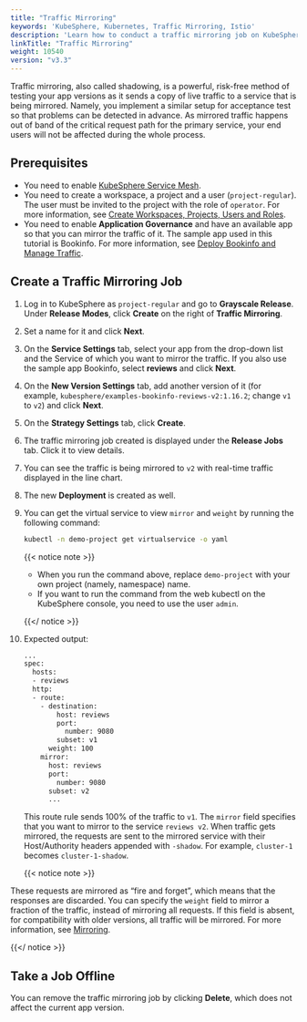 ```yaml
---
title: "Traffic Mirroring"
keywords: 'KubeSphere, Kubernetes, Traffic Mirroring, Istio'
description: 'Learn how to conduct a traffic mirroring job on KubeSphere.'
linkTitle: "Traffic Mirroring"
weight: 10540
version: "v3.3"
---
```


Traffic mirroring, also called shadowing, is a powerful, risk-free method of testing your app versions as it sends a copy of live traffic to a service that is being mirrored. Namely, you implement a similar setup for acceptance test so that problems can be detected in advance. As mirrored traffic happens out of band of the critical request path for the primary service, your end users will not be affected during the whole process.

## Prerequisites

- You need to enable [KubeSphere Service Mesh](../../../pluggable-components/service-mesh/).
- You need to create a workspace, a project and a user (`project-regular`). The user must be invited to the project with the role of `operator`. For more information, see [Create Workspaces, Projects, Users and Roles](../../../quick-start/create-workspace-and-project/).
- You need to enable **Application Governance** and have an available app so that you can mirror the traffic of it. The sample app used in this tutorial is Bookinfo. For more information, see [Deploy Bookinfo and Manage Traffic](../../../quick-start/deploy-bookinfo-to-k8s/).

## Create a Traffic Mirroring Job

1. Log in to KubeSphere as `project-regular` and go to **Grayscale Release**. Under **Release Modes**, click **Create** on the right of **Traffic Mirroring**.

2. Set a name for it and click **Next**.

3. On the **Service Settings** tab, select your app from the drop-down list and the Service of which you want to mirror the traffic. If you also use the sample app Bookinfo, select **reviews** and click **Next**.

4. On the **New Version Settings** tab, add another version of it (for example, `kubesphere/examples-bookinfo-reviews-v2:1.16.2`; change `v1` to `v2`) and click **Next**.

5. On the **Strategy Settings** tab, click **Create**.

6. The traffic mirroring job created is displayed under the **Release Jobs** tab. Click it to view details.

7. You can see the traffic is being mirrored to `v2` with real-time traffic displayed in the line chart.

8. The new **Deployment** is created as well.

9. You can get the virtual service to view `mirror` and `weight` by running the following command:

   ```bash
   kubectl -n demo-project get virtualservice -o yaml
   ```

   {{< notice note >}} 

   - When you run the command above, replace `demo-project` with your own project (namely, namespace) name.
   - If you want to run the command from the web kubectl on the KubeSphere console, you need to use the user `admin`.

   {{</ notice >}} 

10. Expected output:

    ```bash
    ...
    spec:
      hosts:
      - reviews
      http:
      - route:
        - destination:
            host: reviews
            port:
              number: 9080
            subset: v1
          weight: 100
        mirror:
          host: reviews
          port:
            number: 9080
          subset: v2
          ...
    ```

    This route rule sends 100% of the traffic to `v1`. The `mirror` field specifies that you want to mirror to the service `reviews v2`. When traffic gets mirrored, the requests are sent to the mirrored service with their Host/Authority headers appended with `-shadow`. For example, `cluster-1` becomes `cluster-1-shadow`.

    {{< notice note >}}

These requests are mirrored as “fire and forget”, which means that the responses are discarded. You can specify the `weight` field to mirror a fraction of the traffic, instead of mirroring all requests. If this field is absent, for compatibility with older versions, all traffic will be mirrored. For more information, see [Mirroring](https://istio.io/v1.5/pt-br/docs/tasks/traffic-management/mirroring/).

{{</ notice >}}

## Take a Job Offline

You can remove the traffic mirroring job by clicking **Delete**, which does not affect the current app version.
